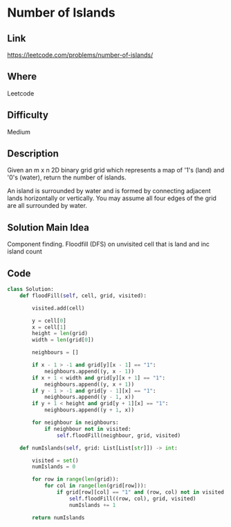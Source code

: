# Number of Islands

## Link

https://leetcode.com/problems/number-of-islands/

## Where

Leetcode

## Difficulty

Medium

## Description

Given an m x n 2D binary grid grid which represents a map of '1's (land) and '0's (water), return the number of islands.

An island is surrounded by water and is formed by connecting adjacent lands horizontally or vertically. You may assume all four edges of the grid are all surrounded by water.

## Solution Main Idea

Component finding. Floodfill (DFS) on unvisited cell that is land and inc island count


## Code

```python
class Solution:
    def floodFill(self, cell, grid, visited):

        visited.add(cell)

        y = cell[0]
        x = cell[1]
        height = len(grid)
        width = len(grid[0])

        neighbours = []

        if x - 1 > -1 and grid[y][x - 1] == "1":
            neighbours.append((y, x - 1))
        if x + 1 < width and grid[y][x + 1] == "1":
            neighbours.append((y, x + 1))
        if y - 1 > -1 and grid[y - 1][x] == "1":
            neighbours.append((y - 1, x))
        if y + 1 < height and grid[y + 1][x] == "1":
            neighbours.append((y + 1, x))

        for neighbour in neighbours:
            if neighbour not in visited:
                self.floodFill(neighbour, grid, visited)

    def numIslands(self, grid: List[List[str]]) -> int:

        visited = set()
        numIslands = 0

        for row in range(len(grid)):
            for col in range(len(grid[row])):
                if grid[row][col] == "1" and (row, col) not in visited:
                    self.floodFill((row, col), grid, visited)
                    numIslands += 1

        return numIslands

```
